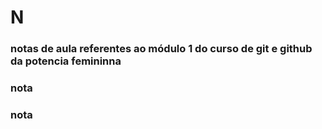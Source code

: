 # N 

### notas de aula referentes ao módulo 1 do curso de git e github da potencia femininna

### nota

### nota 
